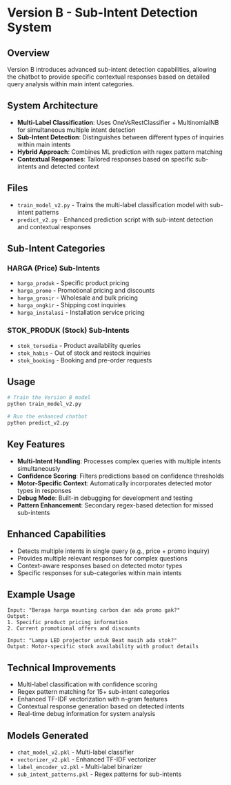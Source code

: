 # Version B - Sub-Intent Detection System

## Overview
Version B introduces advanced sub-intent detection capabilities, allowing the chatbot to provide specific contextual responses based on detailed query analysis within main intent categories.

## System Architecture
- **Multi-Label Classification**: Uses OneVsRestClassifier + MultinomialNB for simultaneous multiple intent detection
- **Sub-Intent Detection**: Distinguishes between different types of inquiries within main intents
- **Hybrid Approach**: Combines ML prediction with regex pattern matching
- **Contextual Responses**: Tailored responses based on specific sub-intents and detected context

## Files
- `train_model_v2.py` - Trains the multi-label classification model with sub-intent patterns
- `predict_v2.py` - Enhanced prediction script with sub-intent detection and contextual responses

## Sub-Intent Categories

### HARGA (Price) Sub-Intents
- `harga_produk` - Specific product pricing
- `harga_promo` - Promotional pricing and discounts
- `harga_grosir` - Wholesale and bulk pricing
- `harga_ongkir` - Shipping cost inquiries
- `harga_instalasi` - Installation service pricing

### STOK_PRODUK (Stock) Sub-Intents
- `stok_tersedia` - Product availability queries
- `stok_habis` - Out of stock and restock inquiries
- `stok_booking` - Booking and pre-order requests

## Usage
```bash
# Train the Version B model
python train_model_v2.py

# Run the enhanced chatbot
python predict_v2.py
```

## Key Features
- **Multi-Intent Handling**: Processes complex queries with multiple intents simultaneously
- **Confidence Scoring**: Filters predictions based on confidence thresholds
- **Motor-Specific Context**: Automatically incorporates detected motor types in responses
- **Debug Mode**: Built-in debugging for development and testing
- **Pattern Enhancement**: Secondary regex-based detection for missed sub-intents

## Enhanced Capabilities
- Detects multiple intents in single query (e.g., price + promo inquiry)
- Provides multiple relevant responses for complex questions
- Context-aware responses based on detected motor types
- Specific responses for sub-categories within main intents

## Example Usage
```
Input: "Berapa harga mounting carbon dan ada promo gak?"
Output: 
1. Specific product pricing information
2. Current promotional offers and discounts

Input: "Lampu LED projector untuk Beat masih ada stok?"
Output: Motor-specific stock availability with product details
```

## Technical Improvements
- Multi-label classification with confidence scoring
- Regex pattern matching for 15+ sub-intent categories
- Enhanced TF-IDF vectorization with n-gram features
- Contextual response generation based on detected intents
- Real-time debug information for system analysis

## Models Generated
- `chat_model_v2.pkl` - Multi-label classifier
- `vectorizer_v2.pkl` - Enhanced TF-IDF vectorizer
- `label_encoder_v2.pkl` - Multi-label binarizer
- `sub_intent_patterns.pkl` - Regex patterns for sub-intents 